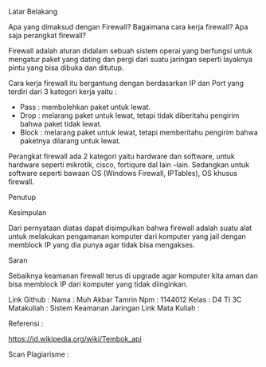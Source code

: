 

Latar Belakang

Apa yang dimaksud dengan Firewall?
Bagaimana cara kerja firewall?
Apa saja perangkat firewall?

Firewall adalah aturan didalam sebuah sistem operai yang berfungsi untuk mengatur paket yang dating dan pergi dari suatu jaringan seperti layaknya pintu yang bisa dibuka dan ditutup.

Cara kerja firewall itu bergantung dengan berdasarkan IP dan Port yang terdiri dari 3 kategori kerja yaitu :

- Pass : membolehkan paket untuk lewat.
- Drop : melarang paket untuk lewat, tetapi tidak diberitahu pengirim bahwa paket tidak lewat.
- Block : melarang paket untuk lewat, tetapi memberitahu pengirim bahwa paketnya dilarang untuk lewat.

Perangkat firewall ada 2 kategori yaitu hardware dan software, untuk hardware seperti mikrotik, cisco, fortiqure dal lain –lain. Sedangkan untuk software seperti bawaan OS (Windows Firewall, IPTables), OS khusus firewall.

Penutup

Kesimpulan

Dari pernyataan diatas dapat disimpulkan bahwa firewall adalah suatu alat untuk melakukan pengamanan komputer dari komputer yang jail dengan memblock IP yang dia punya agar tidak bisa mengakses.

Saran

Sebaiknya keamanan firewall terus di upgrade agar komputer kita aman dan bisa memblock IP dari komputer yang tidak diinginkan.

Link Github : 
Nama : Muh Akbar Tamrin
Npm : 1144012
Kelas : D4 TI 3C
Matakuliah : Sistem Keamanan Jaringan
Link Mata Kuliah :

Referensi :

https://id.wikipedia.org/wiki/Tembok_api

Scan Plagiarisme : 
 
 
 
